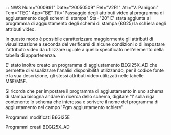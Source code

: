  :  : NWS Num="000991" Date="20050509" Rel="V2R1" Atr="V. Panigoni" Tem="TEC" App="B£" Tit="Passaggio degli attributi video al programma di aggiustamento degli schemi di stampa" Sts="20"
E' stata aggiunta al programma di aggiustamento degli schemi di stampa (£G25) la schiera degli attributi video.

In questo modo è possibile caratterizzare maggiormente gli attributi di visualizzazione a seconda del verificarsi di alcune condizioni o di impostare l'attributo video da utilizzare uguale a quello
specificato nell'elemento della tabella di appartenenza.

E' stato inoltre creato un programma di aggiustamento B£GI25X_AD che permette di visualizzare l'analisi disponibilità utilizzando, per il codice fonte e la sua descrizione, gli stessi attributi
video utilizzati nelle tabelle M5E/M5F.

Si ricorda che per impostare il programma di aggiustamento in uno schema di stampa bisogna andare in ricerca dello schema, digitare '1' sulla riga contenente lo schema che interessa e scrivere il nome del programma di aggiustamento nel campo 'Pgm aggiustamento schiere'.

Programmi modificati
B£GI25E

Programmi creati
B£GI25X_AD
